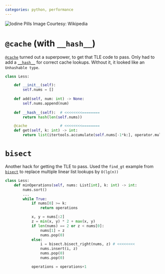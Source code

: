 ```yaml
---
categories: python, performance
---
```

![Iodine Pills](https://upload.wikimedia.org/wikipedia/commons/thumb/f/f1/Iodine_pills.jpg/1280px-Iodine_pills.jpg)
Image Courtesy: Wikipedia
# `@cache` (with `__hash__`)
[`@cache`](https://docs.python.org/3/library/functools.html) turned out a superpower, to get that TLE code to pass. Only had to add a [`__hash__`](https://docs.python.org/3.9/reference/datamodel.html#object.__hash__) for correct cache lookups. Without it, it looked like an `Unhashable type`.

```python
class Less:

    def __init__(self):
        self.nums = []
    
    def add(self, num: int) -> None:
        self.nums.append(num)
    
    def __hash__(self):  # <<<<<<<<========
        return hash(len(self.nums))

    @cache               # <<<<<<<<========
    def get(self, k: int) -> int:
        return list(itertools.accumulate(self.nums[-1*k:], operator.mul))[-1]
```

# `bisect`
Another hack for getting the TLE to pass. Used the `find_gt` example from [`bisect`](https://docs.python.org/3/library/bisect.html) to replace multiple linear list lookups by `O(lg(n))`

```python
class Less:
    def minOperations(self, nums: List[int], k: int) -> int:
        nums.sort()
        ...
        while True:
            if nums[0] >= k:
                return operations

            x, y = nums[:2]
            z = min(x, y) * 2 + max(x, y)
            if len(nums) == 2 or z < nums[0]:
                nums[1] = z
                nums.pop(0)
            else:
                i = bisect.bisect_right(nums, z) # <<<<<<<<
                nums.insert(i, z)
                nums.pop(0)
                nums.pop(0)

            operations = operations+1
```

